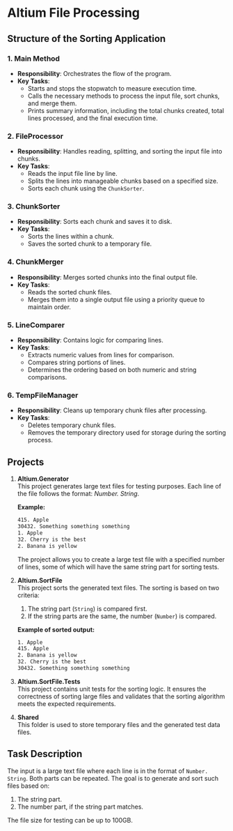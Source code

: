 # Altium File Processing

## Structure of the Sorting Application

### 1. **Main Method**
- **Responsibility**: Orchestrates the flow of the program.
- **Key Tasks**:
  - Starts and stops the stopwatch to measure execution time.
  - Calls the necessary methods to process the input file, sort chunks, and merge them.
  - Prints summary information, including the total chunks created, total lines processed, and the final execution time.

### 2. **FileProcessor**
- **Responsibility**: Handles reading, splitting, and sorting the input file into chunks.
- **Key Tasks**:
  - Reads the input file line by line.
  - Splits the lines into manageable chunks based on a specified size.
  - Sorts each chunk using the `ChunkSorter`.

### 3. **ChunkSorter**
- **Responsibility**: Sorts each chunk and saves it to disk.
- **Key Tasks**:
  - Sorts the lines within a chunk.
  - Saves the sorted chunk to a temporary file.

### 4. **ChunkMerger**
- **Responsibility**: Merges sorted chunks into the final output file.
- **Key Tasks**:
  - Reads the sorted chunk files.
  - Merges them into a single output file using a priority queue to maintain order.

### 5. **LineComparer**
- **Responsibility**: Contains logic for comparing lines.
- **Key Tasks**:
  - Extracts numeric values from lines for comparison.
  - Compares string portions of lines.
  - Determines the ordering based on both numeric and string comparisons.

### 6. **TempFileManager**
- **Responsibility**: Cleans up temporary chunk files after processing.
- **Key Tasks**:
  - Deletes temporary chunk files.
  - Removes the temporary directory used for storage during the sorting process.


## Projects

1. **Altium.Generator**  
   This project generates large text files for testing purposes. Each line of the file follows the format: *Number. String*.

   **Example:**
   ```txt
   415. Apple
   30432. Something something something
   1. Apple
   32. Cherry is the best
   2. Banana is yellow
   ```

   The project allows you to create a large test file with a specified number of lines, some of which will have the same string part for sorting tests.

2. **Altium.SortFile**  
   This project sorts the generated text files. The sorting is based on two criteria:
   1. The string part (`String`) is compared first.
   2. If the string parts are the same, the number (`Number`) is compared.

   **Example of sorted output:**
   ```txt
   1. Apple
   415. Apple
   2. Banana is yellow
   32. Cherry is the best
   30432. Something something something
   ```

3. **Altium.SortFile.Tests**  
   This project contains unit tests for the sorting logic. It ensures the correctness of sorting large files and validates that the sorting algorithm meets the expected requirements.

4. **Shared**  
   This folder is used to store temporary files and the generated test data files.

## Task Description
The input is a large text file where each line is in the format of `Number. String`. Both parts can be repeated. The goal is to generate and sort such files based on:
1. The string part.
2. The number part, if the string part matches.

The file size for testing can be up to 100GB.
